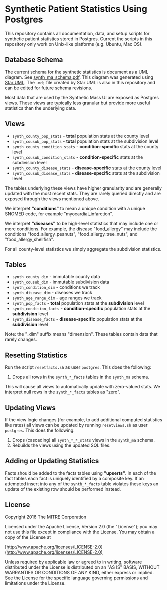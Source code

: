 Synthetic Patient Statistics Using Postgres
===========================================
This repository contains all documentation, data, and setup scripts for synthetic patient statistics stored in Postgres. Current the scripts in this repository only work on Unix-like platforms (e.g. Ubuntu, Mac OS).

Database Schema
---------------
The current schema for the synthetic statistics is document as a UML diagram. See [synth\_ma\_schema.pdf](./docs/synth_ma_schema.pdf). This diagram was generated using [Star UML](http://staruml.io/). The `.mdj` file created by Star UML is also in this repository and can be edited for future schema revisions. 

Most data that are used by the Synthetic Mass UI are exposed as Postgres views. These views are typically less granular but provide more useful statistics than the underlying data.

Views
-----

* `synth_county_pop_stats` - **total** population stats at the county level
* `synth_cousub_pop_stats` - **total** population stats at the subdivision level
* `synth_county_condition_stats` - **condition-specific** stats at the county level
* `synth_cousub_condition_stats` - **condition-specific** stats at the subdivision level
* `synth_county_disease_stats` - **disease-specific** stats at the county level
* `synth_cousub_disease_stats` - **disease-specific** stats at the subdivision level

The tables underlying these views have higher granularity and are generally updated with the most recent stats. They are rarely queried directly and are exposed through the views mentioned above.

We interpret **"conditions"** to mean a unique condition with a unique SNOMED code, for example "myocardial\_infarction".

We interpret **"diseases"** to be high-level statistics that may include one or more conditions. For example, the disease "food\_allergy" may include the conditions "food\_allergy\_peanuts", "food\_allergy\_tree\_nuts", and "food\_allergy\_shellfish".

For all county-level statistics we simply aggregate the subdivision statistics.

Tables
-----

* `synth_county_dim` - immutable county data
* `synth_cousub_dim` - immutable subdivision data
* `synth_condition_dim` - conditions we track
* `synth_disease_dim` - diseases we track
* `synth_age_range_dim` - age ranges we track
* `synth_pop_facts` - **total** population stats at the **subdivision** level
* `synth_condition_facts` - **condition-specific** population stats at the **subdivision** level
* `synth_disease_facts` - **disease-specific** population stats at the **subdivision** level

Note: the "_dim" suffix means "dimension". These tables contain data that rarely changes.

Resetting Statistics
--------------------
Run the script `resetfacts.sh` as user `postgres`. This does the following:

1. Drops all rows in the `synth_*_facts` tables in the `synth_ma` schema.

This will cause all views to automatically update with zero-valued stats. We interpret null rows in the `synth_*_facts` tables as "zero".

Updating Views
--------------
If the view logic changes (for example, to add additional computed statistics like rates) all views can be updated by running `resetviews.sh` as user `postgres`. This does the following:

1. Drops (cascading) all `synth_*_*_stats` views in the `synth_ma` schema.
2. Rebuilds the views using the updated SQL files. 

Adding or Updating Statistics
-----------------------------
Facts should be added to the facts tables using **"upserts"**. In each of the fact tables each fact is uniquely identified by a composite key. If an attempted insert into any of the `synth_*_facts` table violates these keys an update of the existing row should be performed instead.

License
-------

Copyright 2016 The MITRE Corporation

Licensed under the Apache License, Version 2.0 (the "License"); you may not use this file except in compliance with the License. You may obtain a copy of the License at

[http://www.apache.org/licenses/LICENSE-2.0](http://www.apache.org/licenses/LICENSE-2.0)

Unless required by applicable law or agreed to in writing, software distributed under the License is distributed on an "AS IS" BASIS, WITHOUT WARRANTIES OR CONDITIONS OF ANY KIND, either express or implied. See the License for the specific language governing permissions and limitations under the License.